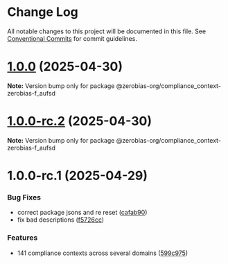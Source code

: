 # Change Log

All notable changes to this project will be documented in this file.
See [Conventional Commits](https://conventionalcommits.org) for commit guidelines.

# [1.0.0](https://github.com/zerobias-org/compliance_context/compare/@zerobias-org/compliance_context-zerobias-f_aufsd@1.0.0-rc.2...@zerobias-org/compliance_context-zerobias-f_aufsd@1.0.0) (2025-04-30)

**Note:** Version bump only for package @zerobias-org/compliance_context-zerobias-f_aufsd





# [1.0.0-rc.2](https://github.com/zerobias-org/compliance_context/compare/@zerobias-org/compliance_context-zerobias-f_aufsd@1.0.0-rc.1...@zerobias-org/compliance_context-zerobias-f_aufsd@1.0.0-rc.2) (2025-04-30)

**Note:** Version bump only for package @zerobias-org/compliance_context-zerobias-f_aufsd





# 1.0.0-rc.1 (2025-04-29)


### Bug Fixes

* correct package jsons and re reset ([cafab90](https://github.com/zerobias-org/compliance_context/commit/cafab90b3771e45ffeefa4ea2dca415266baa99f))
* fix bad descriptions ([f5726cc](https://github.com/zerobias-org/compliance_context/commit/f5726cc749df176f6d8e37f3d2ed07b1302f60e5))


### Features

* 141 compliance contexts across several domains ([599c975](https://github.com/zerobias-org/compliance_context/commit/599c975fcf3da5bbfffe4113c7f5f793e5231e68))
